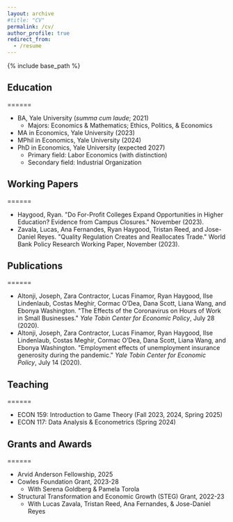 ```yaml
---
layout: archive
#title: "CV"
permalink: /cv/
author_profile: true
redirect_from:
  - /resume
---
```


{% include base_path %}

## Education
======
* BA, Yale University (*summa cum laude*; 2021)
  * Majors: Economics & Mathematics; Ethics, Politics, & Economics
* MA in Economics, Yale University (2023)
* MPhil in Economics, Yale University (2024)
* PhD in Economics, Yale University (expected 2027)
  * Primary field: Labor Economics (with distinction)
  * Secondary field: Industrial Organization

## Working Papers
======
* Haygood, Ryan. "Do For-Profit Colleges Expand Opportunities in Higher Education? Evidence from Campus Closures." November (2023).
* Zavala, Lucas, Ana Fernandes, Ryan Haygood, Tristan Reed, and Jose-Daniel Reyes. "Quality Regulation Creates and Reallocates Trade." World Bank Policy Research Working Paper, November (2023).

## Publications
======
* Altonji, Joseph, Zara Contractor, Lucas Finamor, Ryan Haygood, Ilse Lindenlaub, Costas Meghir, Cormac O’Dea, Dana Scott, Liana Wang, and Ebonya Washington. "The Effects of the Coronavirus on Hours of Work in Small Businesses." *Yale Tobin Center for Economic Policy*, July 28 (2020).
* Altonji, Joseph, Zara Contractor, Lucas Finamor, Ryan Haygood, Ilse Lindenlaub, Costas Meghir, Cormac O’Dea, Dana Scott, Liana Wang, and Ebonya Washington. "Employment effects of unemployment insurance generosity during the pandemic." *Yale Tobin Center for Economic Policy*, July 14 (2020).

## Teaching
======
* ECON 159: Introduction to Game Theory (Fall 2023, 2024, Spring 2025)
* ECON 117: Data Analysis & Econometrics (Spring 2024)

## Grants and Awards
======
* Arvid Anderson Fellowship, 2025
* Cowles Foundation Grant, 2023-28
  * With Serena Goldberg & Pamela Torola
* Structural Transformation and Economic Growth (STEG) Grant, 2022-23
  * With Lucas Zavala, Tristan Reed, Ana Fernandes, & Jose-Daniel Reyes
